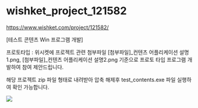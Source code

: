 # wishket_project_121582

https://www.wishket.com/project/121582/

[테스트 콘텐츠 Win 프로그램 개발]

프로토타입
  : 위시켓에 프로젝트 관련 첨부파일 [첨부파일]_컨텐츠 어플리케이션 설명1.png, [첨부파일]_컨텐츠 어플리케이션 설명2.png
  기준으로 프로토 타입 프로그램 개발하여 참여 제안드립니다.
  
해당 프로젝트 zip 파일 형태로 내려받아 압축 해제후 test_contents.exe 파일 실행하여 확인 가능합니다.

<img src="https://user-images.githubusercontent.com/24261654/192211367-90da68bd-43b0-41f5-8d25-7b32f9e16022.gif" />
